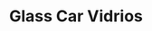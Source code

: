 ---
title: "Glass Car Vidrios"
url: /barrios-unidos/glass-car-vidrios/
shop: piezas de automóviles
---